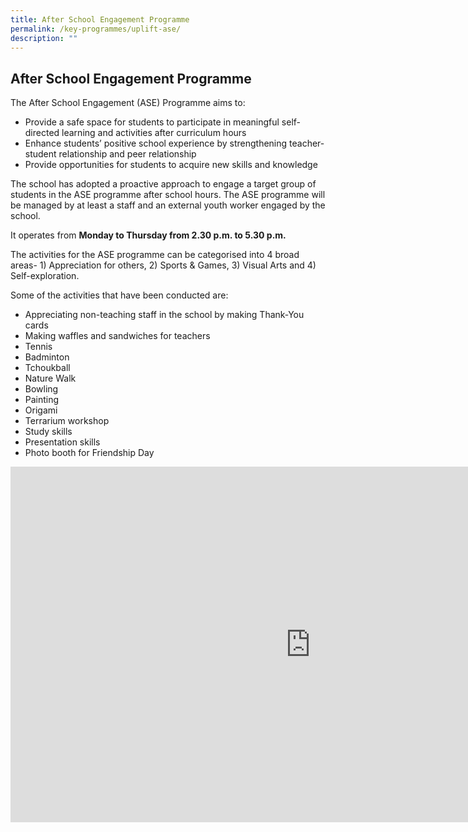 ```yaml
---
title: After School Engagement Programme
permalink: /key-programmes/uplift-ase/
description: ""
---
```

## After School Engagement Programme

The After School Engagement (ASE) Programme aims to:

* Provide a safe space for students to participate in meaningful self-directed learning and activities after curriculum hours
* Enhance students’ positive school experience by strengthening teacher- student relationship and peer relationship
* Provide opportunities for students to acquire new skills and knowledge

The school has adopted a proactive approach to engage a target group of students in the ASE programme after school hours. The ASE programme will be managed by at least a staff and an external youth worker engaged by the school.

It operates from **Monday to Thursday from 2.30 p.m. to 5.30 p.m.**

The activities for the ASE programme can be categorised into 4 broad areas- 1) Appreciation for others, 2) Sports &amp; Games, 3) Visual Arts and 4) Self-exploration.

Some of the activities that have been conducted are:

* Appreciating non-teaching staff in the school by making Thank-You cards
* Making waffles and sandwiches for teachers
* Tennis
* Badminton
* Tchoukball
* Nature Walk
* Bowling
* Painting
* Origami
* Terrarium workshop
* Study skills
* Presentation skills
* Photo booth for Friendship Day

<iframe allowfullscreen="true" height="569" width="960" frameborder="0" src="https://docs.google.com/presentation/d/e/2PACX-1vRAt9wr0e0qi3DyJLjq0ARULTnPrIpfuA2dGfEDZD96Grouyy7LJn_CV-pC8Skc7lffBQ3jueA-6ZbN/embed?start=true&amp;loop=true&amp;delayms=10000"></iframe>